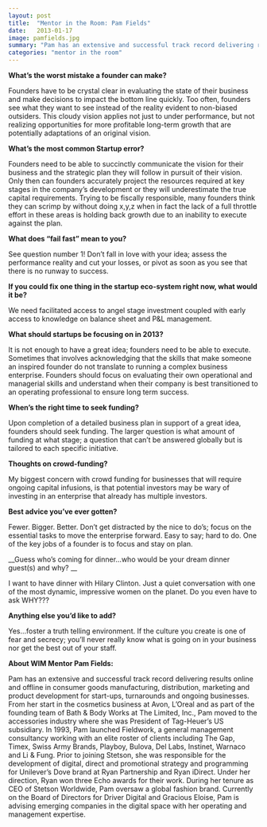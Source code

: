 ```yaml
---
layout: post
title:  "Mentor in the Room: Pam Fields"
date:   2013-01-17
image: pamfields.jpg
summary: "Pam has an extensive and successful track record delivering results online and offline in consumer goods manufacturing, distribution, marketing and product development for start-ups, turnarounds and ongoing businesses. From her start in the cosmetics business at Avon, L’Oreal and as part of the founding team of Bath &amp; Body Works at The Limited, Inc., Pam moved to the accessories industry where she was President of Tag-Heuer’s US subsidiary. "
categories: "mentor in the room"
---
```


__What’s the worst mistake a founder can make?__

Founders have to be crystal clear in evaluating the state of their business and make decisions to impact the bottom line quickly. Too often, founders see what they want to see instead of the reality evident to non-biased outsiders. This cloudy vision applies not just to under performance, but not realizing opportunities for more profitable long-term growth that are potentially adaptations of an original vision.


__What’s the most common Startup error?__

Founders need to be able to succinctly communicate the vision for their business and the strategic plan they will follow in pursuit of their vision. Only then can founders accurately project the resources required at key stages in the company’s development or they will underestimate the true capital requirements. Trying to be fiscally responsible, many founders think they can scrimp by without doing x,y,z when in fact the lack of a full throttle effort in these areas is holding back growth due to an inability to execute against the plan.


__What does “fail fast” mean to you?__

See question number 1! Don’t fall in love with your idea; assess the performance reality and cut your losses, or pivot as soon as you see that there is no runway to success.


__If you could fix one thing in the startup eco-system right now, what would it be?__

We need facilitated access to angel stage investment coupled with early access to knowledge on balance sheet and P&amp;L management.


__What should startups be focusing on in 2013?__

It is not enough to have a great idea; founders need to be able to execute. Sometimes that involves acknowledging that the skills that make someone an inspired founder do not translate to running a complex business enterprise. Founders should focus on evaluating their own operational and managerial skills and understand when their company is best transitioned to an operating professional to ensure long term success.


__When’s the right time to seek funding?__

Upon completion of a detailed business plan in support of a great idea, founders should seek funding. The larger question is what amount of funding at what stage; a question that can’t be answered globally but is tailored to each specific initiative.


__Thoughts on crowd-funding?__

My biggest concern with crowd funding for businesses that will require ongoing capital infusions, is that potential investors may be wary of investing in an enterprise that already has multiple investors.


__Best advice you’ve ever gotten?__

Fewer. Bigger. Better. Don’t get distracted by the nice to do’s; focus on the essential tasks to move the enterprise forward. Easy to say; hard to do. One of the key jobs of a founder is to focus and stay on plan.


__Guess who’s coming for dinner…who would be your dream dinner guest(s) and why? __

I want to have dinner with Hilary Clinton. Just a quiet conversation with one of the most dynamic, impressive women on the planet. Do you even have to ask WHY???


__Anything else you’d like to add?__

Yes…foster a truth telling environment. If the culture you create is one of fear and secrecy; you’ll never really know what is going on in your business nor get the best out of your staff.


__About WIM Mentor Pam Fields:__

Pam has an extensive and successful track record delivering results online and offline in consumer goods manufacturing, distribution, marketing and product development for start-ups, turnarounds and ongoing businesses. From her start in the cosmetics business at Avon, L’Oreal and as part of the founding team of Bath &amp; Body Works at The Limited, Inc., Pam moved to the accessories industry where she was President of Tag-Heuer’s US subsidiary. In 1993, Pam launched Fieldwork, a general management consultancy working with an elite roster of clients including The Gap, Timex, Swiss Army Brands, Playboy, Bulova, Del Labs, Instinet, Warnaco and Li &amp; Fung. Prior to joining Stetson, she was responsible for the development of digital, direct and promotional strategy and programming for Unilever’s Dove brand at Ryan Partnership and Ryan iDirect. Under her direction, Ryan won three Echo awards for their work. During her tenure as CEO of Stetson Worldwide, Pam oversaw a global fashion brand. Currently on the Board of Directors for Driver Digital and Gracious Eloise, Pam is advising emerging companies in the digital space with her operating and management expertise.

